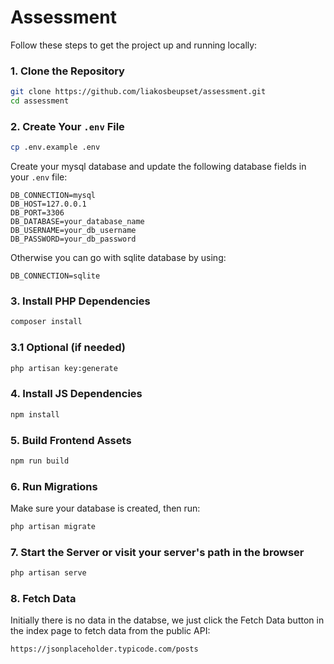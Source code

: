 # Assessment

Follow these steps to get the project up and running locally:

### 1. Clone the Repository

```bash
git clone https://github.com/liakosbeupset/assessment.git
cd assessment
```

### 2. Create Your `.env` File

```bash
cp .env.example .env
```

Create your mysql database and update the following database fields in your `.env` file:

```dotenv
DB_CONNECTION=mysql
DB_HOST=127.0.0.1
DB_PORT=3306
DB_DATABASE=your_database_name
DB_USERNAME=your_db_username
DB_PASSWORD=your_db_password
```

Otherwise you can go with sqlite database by using:
```dotenv
DB_CONNECTION=sqlite
```


### 3. Install PHP Dependencies

```bash
composer install
```

### 3.1 Optional (if needed)

```bash
php artisan key:generate
```

### 4. Install JS Dependencies

```bash
npm install
```

### 5. Build Frontend Assets

```bash
npm run build
```

### 6. Run Migrations

Make sure your database is created, then run:

```bash
php artisan migrate
```

### 7. Start the Server or visit your server's path in the browser

```bash
php artisan serve
```

### 8. Fetch Data

Initially there is no data in the databse, we just click the Fetch Data button in the index page to fetch data from the public API:

```bash
https://jsonplaceholder.typicode.com/posts
```
